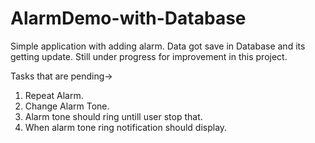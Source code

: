 # AlarmDemo-with-Database
Simple application with adding alarm. Data got save in Database and its getting update. Still under progress for improvement in this project.

Tasks that are pending->
1. Repeat Alarm.
2. Change Alarm Tone.
3. Alarm tone should ring untill user stop that.
4. When alarm tone ring notification should display.
